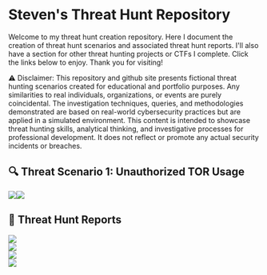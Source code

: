 # Steven's Threat Hunt Repository
Welcome to my threat hunt creation repository. Here I document the creation of threat hunt scenarios and associated threat hunt reports. I'll also have a section for other threat hunting projects or CTFs I complete. Click the links below to enjoy. Thank you for visiting!

⚠️ Disclaimer: This repository and github site presents fictional threat hunting scenarios created for educational and portfolio purposes. Any similarities to real individuals, organizations, or events are purely coincidental. The investigation techniques, queries, and methodologies demonstrated are based on real-world cybersecurity practices but are applied in a simulated environment. This content is intended to showcase threat hunting skills, analytical thinking, and investigative processes for professional development. It does not reflect or promote any actual security incidents or breaches.

## 🔍 Threat Scenario 1: Unauthorized TOR Usage
<a href="https://github.com/stevenrim/threathuntrepo/blob/main/designingthreathunt.md"><img src="https://img.shields.io/badge/-Designing the Scenario-FF0000?&style=for-the-badge&logo=github&logoColor=white"/><a href="https://github.com/stevenrim/threathuntrepo/blob/main/threathunt.md"><img src="https://img.shields.io/badge/-Threat Hunt Report-000080?&style=for-the-badge&logo=github&logoColor=white"/></a>


## 📄 Threat Hunt Reports 
<a href="https://github.com/stevenrim/threathunt1/blob/main/README.md"><img src="https://img.shields.io/badge/-CTF Threat Hunt Report: Uncovering a Data Breach with MDE-000000?&style=for-the-badge&logo=github&logoColor=white"/></a>
<br>
<a href="https://medium.com/@stevenrim/threat-hunt-report-public-exposure-715f1befb669"><img src="https://img.shields.io/badge/-Threat Hunt Report: Public Exposure-000000?&style=for-the-badge&logo=medium&logoColor=white"/></a>
<br>
<a href="https://medium.com/@stevenrim/threat-hunt-report-sudden-network-slowdowns-a10730cda525"><img src="https://img.shields.io/badge/-Threat Hunt Report: Sudden Network Slowdowns-000000?&style=for-the-badge&logo=medium&logoColor=white"/></a>
<br>
<a href="https://github.com/stevenrim/threathunt3/blob/main/README.md"><img src="https://img.shields.io/badge/-Threat Hunt Report: Data Exfiltration from PIP'd Employee-000000?&style=for-the-badge&logo=github&logoColor=white"/></a>


